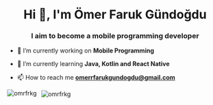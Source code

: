 <h1 align="center">Hi 👋, I'm Ömer Faruk Gündoğdu</h1>
<h3 align="center">I aim to become a mobile programming developer</h3>


- 🔭 I’m currently working on **Mobile Programming**

- 🌱 I’m currently learning **Java, Kotlin and React Native**

- 📫 How to reach me **omerrfarukgundogdu@gmail.com**



<p>&nbsp;
<img align="left" src="https://github-readme-stats.vercel.app/api/top-langs?username=omrfrkg&show_icons=true&locale=en&layout=compact" alt="omrfrkg" />
<img align="center" src="https://github-readme-stats.vercel.app/api?username=omrfrkg&show_icons=true&locale=en" alt="omrfrkg" />
</p>


